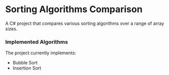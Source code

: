 # Sorting Algorithms Comparison
A C# project that compares various sorting algorithms over a range of array sizes. 

### Implemented Algorithms
The project currently implements:
- Bubble Sort
- Insertion Sort